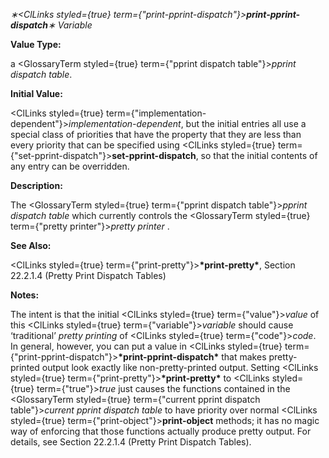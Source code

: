 *∗<ClLinks styled={true} term={"print-pprint-dispatch"}><b>*print-pprint-dispatch*</b></ClLinks>∗ Variable* 



**Value Type:** 



a <GlossaryTerm styled={true} term={"pprint dispatch table"}><i>pprint dispatch table</i></GlossaryTerm>. 



**Initial Value:** 



<ClLinks styled={true} term={"implementation-dependent"}><i>implementation-dependent</i></ClLinks>, but the initial entries all use a special class of priorities that have the property that they are less than every priority that can be specified using <ClLinks styled={true} term={"set-pprint-dispatch"}><b>set-pprint-dispatch</b></ClLinks>, so that the initial contents of any entry can be overridden. 



**Description:** 



The <GlossaryTerm styled={true} term={"pprint dispatch table"}><i>pprint dispatch table</i></GlossaryTerm> which currently controls the <GlossaryTerm styled={true} term={"pretty printer"}><i>pretty printer</i></GlossaryTerm> . 



**See Also:** 



<ClLinks styled={true} term={"print-pretty"}><b>\*print-pretty\*</b></ClLinks>, Section 22.2.1.4 (Pretty Print Dispatch Tables) 



**Notes:** 



The intent is that the initial <ClLinks styled={true} term={"value"}><i>value</i></ClLinks> of this <ClLinks styled={true} term={"variable"}><i>variable</i></ClLinks> should cause ‘traditional’ *pretty printing* of <ClLinks styled={true} term={"code"}><i>code</i></ClLinks>. In general, however, you can put a value in <ClLinks styled={true} term={"print-pprint-dispatch"}><b>\*print-pprint-dispatch\*</b></ClLinks> that makes pretty-printed output look exactly like non-pretty-printed output. Setting <ClLinks styled={true} term={"print-pretty"}><b>\*print-pretty\*</b></ClLinks> to <ClLinks styled={true} term={"true"}><i>true</i></ClLinks> just causes the functions contained in the <GlossaryTerm styled={true} term={"current pprint dispatch table"}><i>current pprint dispatch table</i></GlossaryTerm> to have priority over normal <ClLinks styled={true} term={"print-object"}><b>print-object</b></ClLinks> methods; it has no magic way of enforcing that those functions actually produce pretty output. For details, see Section 22.2.1.4 (Pretty Print Dispatch Tables). 



